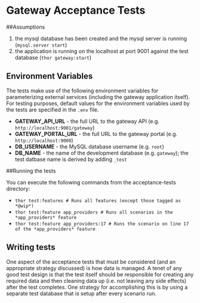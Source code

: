 # Gateway Acceptance Tests

##Assumptions

1. the mysql database has been created and the mysql server is running (`mysql.server start`)
2. the application is running on the localhost at port 9001 against the test database (`thor gateway:start`)

## Environment Variables

The tests make use of the following environment variables for parameterizing external services
(including the gateway application itself). For testing purposes, default values for the environment variables used by
the tests are specified in the `.env` file.

- **GATEWAY_API_URL** - the full URL to the gateway API (e.g. `http://localhost:9001/gateway`)
- **GATEWAY_PORTAL_URL** - the full URL to the gateway portal (e.g. `http://localhost:9000`)
- **DB_USERNAME** - the MySQL database username (e.g. `root`)
- **DB_NAME**     - the name of the development database (e.g. `gateway`); the test datbase name is derived by adding `_test`

##Running the tests

You can execute the following commands from the acceptance-tests directory:

- `thor test:features # Runs all features (except those tagged as *@wip*)`
- `thor test:feature app_providers # Runs all scenarios in the *app_providers* feature`
- `thor test:feature app_providers:17 # Runs the scenario on line 17 of the *app_providers* feature`

## Writing tests

One aspect of the acceptance tests that must be considered (and an appropriate strategy discussed) is how data is
managed. A tenet of any good test design is that the test itself should be responsible for creating any required data
and then cleaning data up (i.e. not leaving any side effects) after the test completes. One strategy for accomplishing
this is by using a separate test database that is setup after every scenario run.